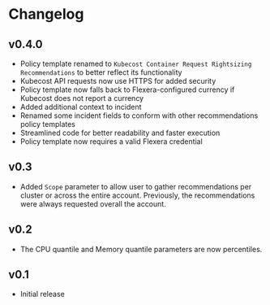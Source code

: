# Changelog

## v0.4.0

- Policy template renamed to `Kubecost Container Request Rightsizing Recommendations` to better reflect its functionality
- Kubecost API requests now use HTTPS for added security
- Policy template now falls back to Flexera-configured currency if Kubecost does not report a currency
- Added additional context to incident
- Renamed some incident fields to conform with other recommendations policy templates
- Streamlined code for better readability and faster execution
- Policy template now requires a valid Flexera credential

## v0.3

- Added `Scope` parameter to allow user to gather recommendations per cluster or across the entire account. Previously, the recommendations were always requested overall the account.

## v0.2

- The CPU quantile and Memory quantile parameters are now percentiles.

## v0.1

- Initial release
